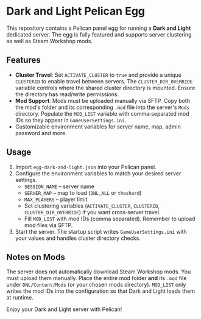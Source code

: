 # Dark and Light Pelican Egg

This repository contains a Pelican panel egg for running a **Dark and Light** dedicated server. The egg is fully featured and supports server clustering as well as Steam Workshop mods.

## Features

- **Cluster Travel**: Set `ACTIVATE_CLUSTER` to `true` and provide a unique `CLUSTERID` to enable travel between servers. The `CLUSTER_DIR_OVERRIDE` variable controls where the shared cluster directory is mounted. Ensure the directory has read/write permissions.
- **Mod Support**: Mods must be uploaded manually via SFTP. Copy both the mod's folder and its corresponding `.mod` file into the server's `Mods` directory. Populate the `MOD_LIST` variable with comma‑separated mod IDs so they appear in `GameUserSettings.ini`.
- Customizable environment variables for server name, map, admin password and more.

## Usage

1. Import `egg-dark-and-light.json` into your Pelican panel.
2. Configure the environment variables to match your desired server settings.
   - `SESSION_NAME` – server name
   - `SERVER_MAP` – map to load (`DNL_ALL` or `theshard`)
   - `MAX_PLAYERS` – player limit
   - Set clustering variables (`ACTIVATE_CLUSTER`, `CLUSTERID`, `CLUSTER_DIR_OVERRIDE`) if you want cross‑server travel.
   - Fill `MOD_LIST` with mod IDs (comma separated). Remember to upload mod files via SFTP.
3. Start the server. The startup script writes `GameUserSettings.ini` with your values and handles cluster directory checks.

## Notes on Mods

The server does not automatically download Steam Workshop mods. You must upload them manually. Place the entire mod folder **and** its `.mod` file under `DNL/Content/Mods` (or your chosen mods directory). `MOD_LIST` only writes the mod IDs into the configuration so that Dark and Light loads them at runtime.

Enjoy your Dark and Light server with Pelican!